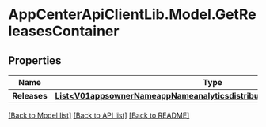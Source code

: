# AppCenterApiClientLib.Model.GetReleasesContainer
## Properties

Name | Type | Description | Notes
------------ | ------------- | ------------- | -------------
**Releases** | [**List&lt;V01appsownerNameappNameanalyticsdistributionreleaseCountsReleases&gt;**](V01appsownerNameappNameanalyticsdistributionreleaseCountsReleases.md) |  | 

[[Back to Model list]](../README.md#documentation-for-models) [[Back to API list]](../README.md#documentation-for-api-endpoints) [[Back to README]](../README.md)

